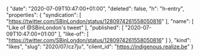 {
  "date": "2020-07-09T10:47:00+01:00",
  "deleted": false,
  "h": "h-entry",
  "properties": {
    "syndication": [
      "https://twitter.com/SBinLondon/status/1280974261558050816"
    ],
    "name": [
      "Like of @SBinLondon's tweet"
    ],
    "published": [
      "2020-07-09T10:47:00+01:00"
    ],
    "like-of": [
      "https://twitter.com/SBinLondon/status/1280974261558050816"
    ]
  },
  "kind": "likes",
  "slug": "2020/07/cz7ju",
  "client_id": "https://indigenous.realize.be"
}
